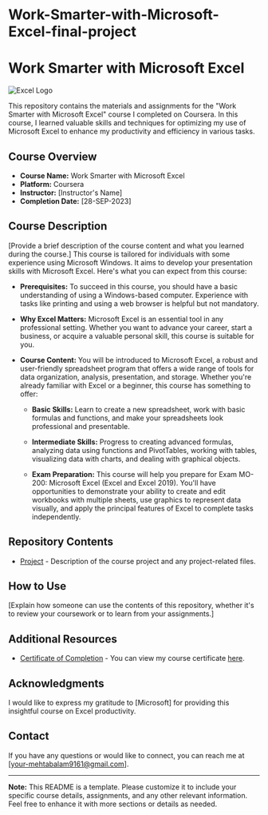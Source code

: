 # Work-Smarter-with-Microsoft-Excel-final-project
# Work Smarter with Microsoft Excel

![Excel Logo](excel_logo.png) 

This repository contains the materials and assignments for the "Work Smarter with Microsoft Excel" course I completed on Coursera. In this course, I learned valuable skills and techniques for optimizing my use of Microsoft Excel to enhance my productivity and efficiency in various tasks.

## Course Overview

- **Course Name:** Work Smarter with Microsoft Excel
- **Platform:** Coursera
- **Instructor:** [Instructor's Name]
- **Completion Date:** [28-SEP-2023]

## Course Description

[Provide a brief description of the course content and what you learned during the course.]
This course is tailored for individuals with some experience using Microsoft Windows. It aims to develop your presentation skills with Microsoft Excel. Here's what you can expect from this course:

- **Prerequisites:** To succeed in this course, you should have a basic understanding of using a Windows-based computer. Experience with tasks like printing and using a web browser is helpful but not mandatory.

- **Why Excel Matters:** Microsoft Excel is an essential tool in any professional setting. Whether you want to advance your career, start a business, or acquire a valuable personal skill, this course is suitable for you.

- **Course Content:** You will be introduced to Microsoft Excel, a robust and user-friendly spreadsheet program that offers a wide range of tools for data organization, analysis, presentation, and storage. Whether you're already familiar with Excel or a beginner, this course has something to offer:

  - **Basic Skills:** Learn to create a new spreadsheet, work with basic formulas and functions, and make your spreadsheets look professional and presentable.

  - **Intermediate Skills:** Progress to creating advanced formulas, analyzing data using functions and PivotTables, working with tables, visualizing data with charts, and dealing with graphical objects.

  - **Exam Preparation:** This course will help you prepare for Exam MO-200: Microsoft Excel (Excel and Excel 2019). You'll have opportunities to demonstrate your ability to create and edit workbooks with multiple sheets, use graphics to represent data visually, and apply the principal features of Excel to complete tasks independently.



## Repository Contents
- [Project](project/) - Description of the course project and any project-related files.

## How to Use

[Explain how someone can use the contents of this repository, whether it's to review your coursework or to learn from your assignments.]

## Additional Resources

- [Certificate of Completion](certificate.pdf) - You can view my course certificate [here](certificate.pdf).

## Acknowledgments

I would like to express my gratitude to [Microsoft] for providing this insightful course on Excel productivity.

## Contact

If you have any questions or would like to connect, you can reach me at [your-mehtabalam9161@gmail.com].

---

**Note:** This README is a template. Please customize it to include your specific course details, assignments, and any other relevant information. Feel free to enhance it with more sections or details as needed.

